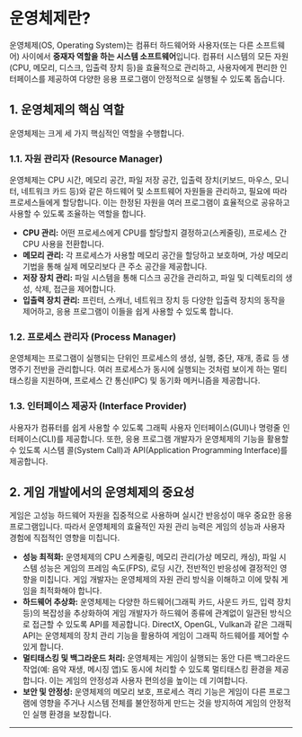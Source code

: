 # 운영체제란?

운영체제(OS, Operating System)는 컴퓨터 하드웨어와 사용자(또는 다른 소프트웨어) 사이에서 **중재자 역할을 하는 시스템 소프트웨어**입니다. 컴퓨터 시스템의 모든 자원(CPU, 메모리, 디스크, 입출력 장치 등)을 효율적으로 관리하고, 사용자에게 편리한 인터페이스를 제공하여 다양한 응용 프로그램이 안정적으로 실행될 수 있도록 돕습니다.

## 1. 운영체제의 핵심 역할

운영체제는 크게 세 가지 핵심적인 역할을 수행합니다.

### 1.1. 자원 관리자 (Resource Manager)

운영체제는 CPU 시간, 메모리 공간, 파일 저장 공간, 입출력 장치(키보드, 마우스, 모니터, 네트워크 카드 등)와 같은 하드웨어 및 소프트웨어 자원들을 관리하고, 필요에 따라 프로세스들에게 할당합니다. 이는 한정된 자원을 여러 프로그램이 효율적으로 공유하고 사용할 수 있도록 조율하는 역할을 합니다.

*   **CPU 관리:** 어떤 프로세스에게 CPU를 할당할지 결정하고(스케줄링), 프로세스 간 CPU 사용을 전환합니다.
*   **메모리 관리:** 각 프로세스가 사용할 메모리 공간을 할당하고 보호하며, 가상 메모리 기법을 통해 실제 메모리보다 큰 주소 공간을 제공합니다.
*   **저장 장치 관리:** 파일 시스템을 통해 디스크 공간을 관리하고, 파일 및 디렉토리의 생성, 삭제, 접근을 제어합니다.
*   **입출력 장치 관리:** 프린터, 스캐너, 네트워크 장치 등 다양한 입출력 장치의 동작을 제어하고, 응용 프로그램이 이들을 쉽게 사용할 수 있도록 합니다.

### 1.2. 프로세스 관리자 (Process Manager)

운영체제는 프로그램이 실행되는 단위인 프로세스의 생성, 실행, 중단, 재개, 종료 등 생명주기 전반을 관리합니다. 여러 프로세스가 동시에 실행되는 것처럼 보이게 하는 멀티태스킹을 지원하며, 프로세스 간 통신(IPC) 및 동기화 메커니즘을 제공합니다.

### 1.3. 인터페이스 제공자 (Interface Provider)

사용자가 컴퓨터를 쉽게 사용할 수 있도록 그래픽 사용자 인터페이스(GUI)나 명령줄 인터페이스(CLI)를 제공합니다. 또한, 응용 프로그램 개발자가 운영체제의 기능을 활용할 수 있도록 시스템 콜(System Call)과 API(Application Programming Interface)를 제공합니다.

## 2. 게임 개발에서의 운영체제의 중요성

게임은 고성능 하드웨어 자원을 집중적으로 사용하며 실시간 반응성이 매우 중요한 응용 프로그램입니다. 따라서 운영체제의 효율적인 자원 관리 능력은 게임의 성능과 사용자 경험에 직접적인 영향을 미칩니다.

*   **성능 최적화:** 운영체제의 CPU 스케줄링, 메모리 관리(가상 메모리, 캐싱), 파일 시스템 성능은 게임의 프레임 속도(FPS), 로딩 시간, 전반적인 반응성에 결정적인 영향을 미칩니다. 게임 개발자는 운영체제의 자원 관리 방식을 이해하고 이에 맞춰 게임을 최적화해야 합니다.
*   **하드웨어 추상화:** 운영체제는 다양한 하드웨어(그래픽 카드, 사운드 카드, 입력 장치 등)의 복잡성을 추상화하여 게임 개발자가 하드웨어 종류에 관계없이 일관된 방식으로 접근할 수 있도록 API를 제공합니다. DirectX, OpenGL, Vulkan과 같은 그래픽 API는 운영체제의 장치 관리 기능을 활용하여 게임이 그래픽 하드웨어를 제어할 수 있게 합니다.
*   **멀티태스킹 및 백그라운드 처리:** 운영체제는 게임이 실행되는 동안 다른 백그라운드 작업(예: 음악 재생, 메시징 앱)도 동시에 처리할 수 있도록 멀티태스킹 환경을 제공합니다. 이는 게임의 안정성과 사용자 편의성을 높이는 데 기여합니다.
*   **보안 및 안정성:** 운영체제의 메모리 보호, 프로세스 격리 기능은 게임이 다른 프로그램에 영향을 주거나 시스템 전체를 불안정하게 만드는 것을 방지하여 게임의 안정적인 실행 환경을 보장합니다.

---
